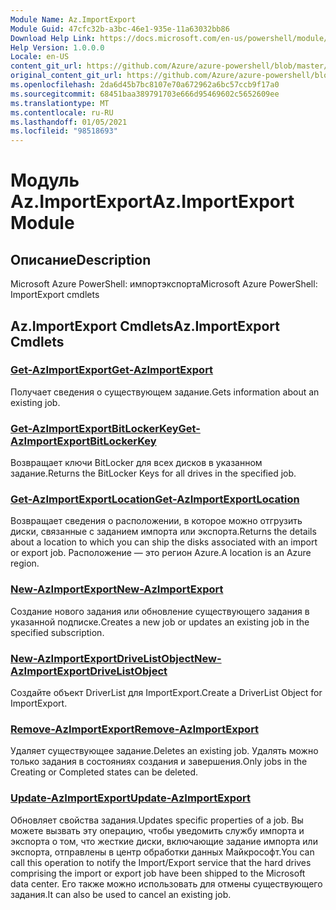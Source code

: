```yaml
---
Module Name: Az.ImportExport
Module Guid: 47cfc32b-a3bc-46e1-935e-11a63032bb86
Download Help Link: https://docs.microsoft.com/en-us/powershell/module/az.importexport
Help Version: 1.0.0.0
Locale: en-US
content_git_url: https://github.com/Azure/azure-powershell/blob/master/src/ImportExport/help/Az.ImportExport.md
original_content_git_url: https://github.com/Azure/azure-powershell/blob/master/src/ImportExport/help/Az.ImportExport.md
ms.openlocfilehash: 2da6d45b7bc8107e70a672962a6bc57ccb9f17a0
ms.sourcegitcommit: 68451baa389791703e666d95469602c5652609ee
ms.translationtype: MT
ms.contentlocale: ru-RU
ms.lasthandoff: 01/05/2021
ms.locfileid: "98518693"
---
```

# <span data-ttu-id="d8c98-101">Модуль Az.ImportExport</span><span class="sxs-lookup"><span data-stu-id="d8c98-101">Az.ImportExport Module</span></span>
## <span data-ttu-id="d8c98-102">Описание</span><span class="sxs-lookup"><span data-stu-id="d8c98-102">Description</span></span>
<span data-ttu-id="d8c98-103">Microsoft Azure PowerShell: импортэкспорта</span><span class="sxs-lookup"><span data-stu-id="d8c98-103">Microsoft Azure PowerShell: ImportExport cmdlets</span></span>

## <span data-ttu-id="d8c98-104">Az.ImportExport Cmdlets</span><span class="sxs-lookup"><span data-stu-id="d8c98-104">Az.ImportExport Cmdlets</span></span>
### [<span data-ttu-id="d8c98-105">Get-AzImportExport</span><span class="sxs-lookup"><span data-stu-id="d8c98-105">Get-AzImportExport</span></span>](Get-AzImportExport.md)
<span data-ttu-id="d8c98-106">Получает сведения о существующем задание.</span><span class="sxs-lookup"><span data-stu-id="d8c98-106">Gets information about an existing job.</span></span>

### [<span data-ttu-id="d8c98-107">Get-AzImportExportBitLockerKey</span><span class="sxs-lookup"><span data-stu-id="d8c98-107">Get-AzImportExportBitLockerKey</span></span>](Get-AzImportExportBitLockerKey.md)
<span data-ttu-id="d8c98-108">Возвращает ключи BitLocker для всех дисков в указанном задание.</span><span class="sxs-lookup"><span data-stu-id="d8c98-108">Returns the BitLocker Keys for all drives in the specified job.</span></span>

### [<span data-ttu-id="d8c98-109">Get-AzImportExportLocation</span><span class="sxs-lookup"><span data-stu-id="d8c98-109">Get-AzImportExportLocation</span></span>](Get-AzImportExportLocation.md)
<span data-ttu-id="d8c98-110">Возвращает сведения о расположении, в которое можно отгрузить диски, связанные с заданием импорта или экспорта.</span><span class="sxs-lookup"><span data-stu-id="d8c98-110">Returns the details about a location to which you can ship the disks associated with an import or export job.</span></span>
<span data-ttu-id="d8c98-111">Расположение — это регион Azure.</span><span class="sxs-lookup"><span data-stu-id="d8c98-111">A location is an Azure region.</span></span>

### [<span data-ttu-id="d8c98-112">New-AzImportExport</span><span class="sxs-lookup"><span data-stu-id="d8c98-112">New-AzImportExport</span></span>](New-AzImportExport.md)
<span data-ttu-id="d8c98-113">Создание нового задания или обновление существующего задания в указанной подписке.</span><span class="sxs-lookup"><span data-stu-id="d8c98-113">Creates a new job or updates an existing job in the specified subscription.</span></span>

### [<span data-ttu-id="d8c98-114">New-AzImportExportDriveListObject</span><span class="sxs-lookup"><span data-stu-id="d8c98-114">New-AzImportExportDriveListObject</span></span>](New-AzImportExportDriveListObject.md)
<span data-ttu-id="d8c98-115">Создайте объект DriverList для ImportExport.</span><span class="sxs-lookup"><span data-stu-id="d8c98-115">Create a DriverList Object for ImportExport.</span></span>

### [<span data-ttu-id="d8c98-116">Remove-AzImportExport</span><span class="sxs-lookup"><span data-stu-id="d8c98-116">Remove-AzImportExport</span></span>](Remove-AzImportExport.md)
<span data-ttu-id="d8c98-117">Удаляет существующее задание.</span><span class="sxs-lookup"><span data-stu-id="d8c98-117">Deletes an existing job.</span></span>
<span data-ttu-id="d8c98-118">Удалять можно только задания в состояниях создания и завершения.</span><span class="sxs-lookup"><span data-stu-id="d8c98-118">Only jobs in the Creating or Completed states can be deleted.</span></span>

### [<span data-ttu-id="d8c98-119">Update-AzImportExport</span><span class="sxs-lookup"><span data-stu-id="d8c98-119">Update-AzImportExport</span></span>](Update-AzImportExport.md)
<span data-ttu-id="d8c98-120">Обновляет свойства задания.</span><span class="sxs-lookup"><span data-stu-id="d8c98-120">Updates specific properties of a job.</span></span>
<span data-ttu-id="d8c98-121">Вы можете вызвать эту операцию, чтобы уведомить службу импорта и экспорта о том, что жесткие диски, включающие задание импорта или экспорта, отправлены в центр обработки данных Майкрософт.</span><span class="sxs-lookup"><span data-stu-id="d8c98-121">You can call this operation to notify the Import/Export service that the hard drives comprising the import or export job have been shipped to the Microsoft data center.</span></span>
<span data-ttu-id="d8c98-122">Его также можно использовать для отмены существующего задания.</span><span class="sxs-lookup"><span data-stu-id="d8c98-122">It can also be used to cancel an existing job.</span></span>

